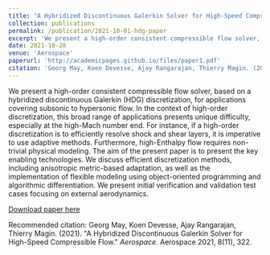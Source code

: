 ```yaml
---
title: "A Hybridized Discontinuous Galerkin Solver for High-Speed Compressible Flow"
collection: publications
permalink: /publication/2021-10-01-hdg-paper
excerpt: 'We present a high-order consistent compressible flow solver, based on a hybridized discontinuous Galerkin (HDG) discretization, for applications covering subsonic to hypersonic flow. In the context of high-order discretization, this broad range of applications presents unique difficulty, especially at the high-Mach number end. For instance, if a high-order discretization is to efficiently resolve shock and shear layers, it is imperative to use adaptive methods. Furthermore, high-Enthalpy flow requires non-trivial physical modeling. The aim of the present paper is to present the key enabling technologies. We discuss efficient discretization methods, including anisotropic metric-based adaptation, as well as the implementation of flexible modeling using object-oriented programming and algorithmic differentiation. We present initial verification and validation test cases focusing on external aerodynamics.'
date: 2021-10-28
venue: 'Aerospace'
paperurl: 'http://academicpages.github.io/files/paper1.pdf'
citation: 'Georg May, Koen Devesse, Ajay Rangarajan, Thierry Magin. (2021). &quot;A Hybridized Discontinuous Galerkin Solver for High-Speed Compressible Flow.&quot; <i>Aerospace</i>. Aerospace 2021, 8(11), 322.'
---
```

We present a high-order consistent compressible flow solver, based on a hybridized discontinuous Galerkin (HDG) discretization, for applications covering subsonic to hypersonic flow. In the context of high-order discretization, this broad range of applications presents unique difficulty, especially at the high-Mach number end. For instance, if a high-order discretization is to efficiently resolve shock and shear layers, it is imperative to use adaptive methods. Furthermore, high-Enthalpy flow requires non-trivial physical modeling. The aim of the present paper is to present the key enabling technologies. We discuss efficient discretization methods, including anisotropic metric-based adaptation, as well as the implementation of flexible modeling using object-oriented programming and algorithmic differentiation. We present initial verification and validation test cases focusing on external aerodynamics.

[Download paper here](https://www.mdpi.com/2226-4310/8/11/322/htm)

Recommended citation: Georg May, Koen Devesse, Ajay Rangarajan, Thierry Magin. (2021). &quot;A Hybridized Discontinuous Galerkin Solver for High-Speed Compressible Flow.&quot; <i>Aerospace</i>. Aerospace 2021, 8(11), 322.
